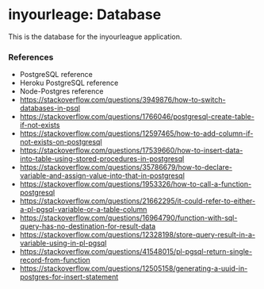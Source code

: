 # inyourleage: Database

This is the database for the inyourleague application.

### References
- PostgreSQL reference
- Heroku PostgreSQL reference
- Node-Postgres reference
- https://stackoverflow.com/questions/3949876/how-to-switch-databases-in-psql
- https://stackoverflow.com/questions/1766046/postgresql-create-table-if-not-exists
- https://stackoverflow.com/questions/12597465/how-to-add-column-if-not-exists-on-postgresql
- https://stackoverflow.com/questions/17539660/how-to-insert-data-into-table-using-stored-procedures-in-postgresql
- https://stackoverflow.com/questions/35786679/how-to-declare-variable-and-assign-value-into-that-in-postgresql
- https://stackoverflow.com/questions/1953326/how-to-call-a-function-postgresql
- https://stackoverflow.com/questions/21662295/it-could-refer-to-either-a-pl-pgsql-variable-or-a-table-column
- https://stackoverflow.com/questions/16964790/function-with-sql-query-has-no-destination-for-result-data
- https://stackoverflow.com/questions/12328198/store-query-result-in-a-variable-using-in-pl-pgsql
- https://stackoverflow.com/questions/41548015/pl-pgsql-return-single-record-from-function
- https://stackoverflow.com/questions/12505158/generating-a-uuid-in-postgres-for-insert-statement